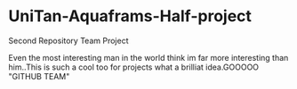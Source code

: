 # UniTan-Aquaframs-Half-project
Second Repository Team Project



Even the most interesting man in the world think im far more interesting than him..This is such a cool too for projects what a brilliat idea.GOOOOO "GITHUB TEAM"
